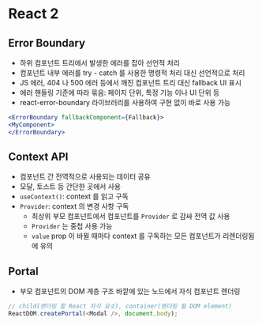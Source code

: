 # React 2

## Error Boundary

- 하위 컴포넌트 트리에서 발생한 에러를 잡아 선언적 처리
- 컴포넌트 내부 에러를 try - catch 를 사용한 명령적 처리 대신 선언적으로 처리
- JS 에러, 404 나 500 에러 등에서 깨진 컴포넌트 트리 대신 fallback UI 표시
- 에러 핸들링 기준에 따라 묶음: 페이지 단위, 특정 기능 이나 UI 단위 등
- react-error-boundary 라이브러리를 사용하여 구현 없이 바로 사용 가능

```jsx
<ErrorBoundary fallbackComponent={Fallback}>
<MyComponent>
</ErrorBoundary>
```

## Context API

- 컴포넌트 간 전역적으로 사용되는 데이터 공유
- 모달, 토스트 등 간단한 곳에서 사용
- `useContext()`: context 를 읽고 구독
- `Provider`: context 의 변경 사항 구독
  - 최상위 부모 컴포넌트에서 컴포넌트를 `Provider` 로 감싸 전역 값 사용
  - `Provider` 는 중첩 사용 가능
  - `value` prop 이 바뀔 때마다 context 를 구독하는 모든 컴포넌트가 리렌더링됨에 유의

## Portal

- 부모 컴포넌트의 DOM 계층 구조 바깥에 있는 노드에서 자식 컴포넌트 렌더링

```js
// child(렌더링 할 React 자식 요소), container(렌더링 될 DOM element)
ReactDOM.createPortal(<Modal />, document.body);
```
